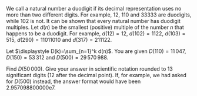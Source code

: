 We call a natural number a duodigit if its decimal representation uses no more than two different digits.
For example, $12$, $110$ and $33333$ are duodigits, while $102$ is not.
It can be shown that every natural number has duodigit multiples. Let $d(n)$ be the smallest (positive) multiple of the number $n$ that happens to be a duodigit. For example, $d(12)=12$, $d(102)=1122$, $d(103)=515$, $d(290)=11011010$ and $d(317)=211122$.

Let $\displaystyle D(k)=\sum_{n=1}^k d(n)$. You are given $D(110)=11\,047$, $D(150)=53\,312$ and $D(500)=29\,570\,988$.

Find $D(50\,000)$. Give your answer in scientific notation rounded to $13$ significant digits ($12$ after the decimal point). If, for example, we had asked for $D(500)$ instead, the answer format would have been 2.957098800000e7.